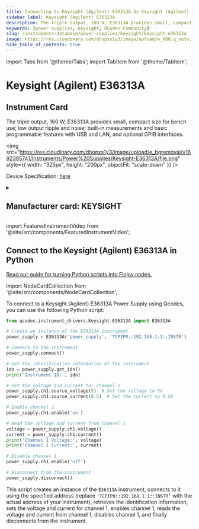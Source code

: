 ```yaml
---
title: Connecting to Keysight (Agilent) E36313A by Keysight (Agilent) in Python
sidebar_label: Keysight (Agilent) E36313A
description: The triple output, 160 W, E36313A provides small, compact size for bench use; low output ripple and noise; built-in measurements and basic programmable features with USB and LAN, and optional GPIB interfaces.
keywords: [power supplies, Keysight, QCodes Community]
slug: /instruments-database/power-supplies/keysight/keysight-e36313a
image: https://res.cloudinary.com/dhopxs1y3/image/upload/w_600,q_auto,f_auto/e_bgremoval/v1692395741/Instruments/Power%20Supplies/Keysight-E36313A/file.jpg
hide_table_of_contents: true
---
```


import Tabs from '@theme/Tabs';
import TabItem from '@theme/TabItem';

# Keysight (Agilent) E36313A

## Instrument Card

<div className="flex">

<div>

The triple output, 160 W, E36313A provides small, compact size for bench use; low output ripple and noise; built-in measurements and basic programmable features with USB and LAN, and optional GPIB interfaces.

</div>

<img src="https://res.cloudinary.com/dhopxs1y3/image/upload/e_bgremoval/v1692395741/Instruments/Power%20Supplies/Keysight-E36313A/file.png" style={{ width: "325px", height: "200px", objectFit: "scale-down" }} />

</div>

<div className="flex text-center">

<p>Device Specification: <a target="\_blank" href="https://www.keysight.com/us/en/assets/7018-05629/data-sheets/5992-2124.pdf">here</a></p>

</div>

<details style={{ marginTop: "15px"}}>
<summary><h2>Manufacturer card: KEYSIGHT</h2></summary>

<img src="https://res.cloudinary.com/dhopxs1y3/image/upload/v1692125973/Instruments/Vendor%20Logos/Keysight.png" style={{ width: "100%", height: "170px",objectFit: "scale-down" }} />

Keysight (Agilent) Technologies, or Keysight, is an American company that manufactures electronics test and measurement equipment and software.

<ul>
  <li>Headquarters: USA</li>
  <li>Yearly Revenue (millions, USD): 5420.0</li>
  <li>Vendor Website: <a href="https://www.keysight.com/us/en/home.html">here</a></li>
</ul>
</details>

import FeaturedInstrumentVideo from '@site/src/components/FeaturedInstrumentVideo';

<FeaturedInstrumentVideo category='POWER_SUPPLIES' manufacturer='KEYSIGHT'></FeaturedInstrumentVideo>


## Connect to the Keysight (Agilent) E36313A in Python

[Read our guide for turning Python scripts into Flojoy nodes.](https://docs.flojoy.ai/contribution/blocks/custom-flojoy-block/)

import NodeCardCollection from '@site/src/components/NodeCardCollection';

<Tabs>

<TabItem value="Flojoy" label="Flojoy" className="flojoy-instrument-tabs">

<NodeCardCollection category='POWER_SUPPLIES' manufacturer='KEYSIGHT'></NodeCardCollection>

</TabItem>
<TabItem value="QCodes Community" label="QCodes Community">

To connect to a Keysight (Agilent) E36313A Power Supply using Qcodes, you can use the following Python script:

```python
from qcodes.instrument_drivers.Keysight.E36313A import E36313A

# Create an instance of the E36313A instrument
power_supply = E36313A('power_supply', 'TCPIP0::192.168.1.1::INSTR')

# Connect to the instrument
power_supply.connect()

# Get the identification information of the instrument
idn = power_supply.get_idn()
print('Instrument ID:', idn)

# Set the voltage and current for channel 1
power_supply.ch1.source_voltage(5)  # Set the voltage to 5V
power_supply.ch1.source_current(0.5)  # Set the current to 0.5A

# Enable channel 1
power_supply.ch1.enable('on')

# Read the voltage and current from channel 1
voltage = power_supply.ch1.voltage()
current = power_supply.ch1.current()
print('Channel 1 Voltage:', voltage)
print('Channel 1 Current:', current)

# Disable channel 1
power_supply.ch1.enable('off')

# Disconnect from the instrument
power_supply.disconnect()
```

This script creates an instance of the `E36313A` instrument, connects to it using the specified address (replace `'TCPIP0::192.168.1.1::INSTR'` with the actual address of your instrument), retrieves the identification information, sets the voltage and current for channel 1, enables channel 1, reads the voltage and current from channel 1, disables channel 1, and finally disconnects from the instrument.

</TabItem>
</Tabs>